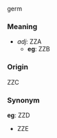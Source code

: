 germ
### Meaning
+ _adj_: ZZA
    + __eg__: ZZB

### Origin

ZZC

### Synonym

__eg__: ZZD

+ ZZE


